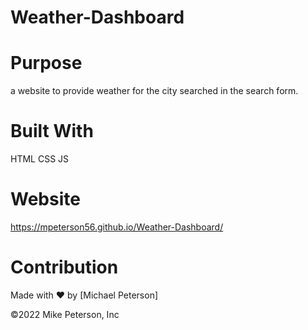 # Weather-Dashboard


# Purpose

a website to provide weather for the city searched in the search form.

# Built With
HTML
CSS
JS

# Website
https://mpeterson56.github.io/Weather-Dashboard/

# Contribution
Made with ❤️ by [Michael Peterson]

©️2022 Mike Peterson, Inc
